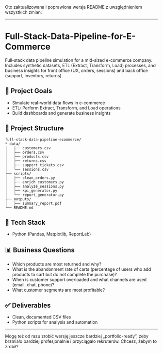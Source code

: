 Oto zaktualizowana i poprawiona wersja README z uwzględnieniem wszystkich zmian:

---

# Full-Stack-Data-Pipeline-for-E-Commerce

Full-stack data pipeline simulation for a mid-sized e-commerce company. Includes synthetic datasets, ETL (Extract, Transform, Load) processes, and business insights for front office (UX, orders, sessions) and back office (support, inventory, returns).

## 🎯 Project Goals

* Simulate real-world data flows in e-commerce
* ETL: Perform Extract, Transform, and Load operations
* Build dashboards and generate business insights

## 📁 Project Structure

```
full-stack-data-pipeline-ecommerce/
* data/
│   ├── customers.csv
│   ├── orders.csv
│   ├── products.csv
│   ├── returns.csv
│   ├── support_tickets.csv
│   └── sessions.csv
├── scripts/
│   ├── clean_orders.py
│   ├── enrich_customers.py
│   ├── analyze_sessions.py
│   ├── kpi_generator.py
│   └── report_generator.py
├── outputs/
│   ├── summary_report.pdf
└── README.md
```

## 🔧 Tech Stack

* Python (Pandas, Matplotlib, ReportLab)

## 📊 Business Questions

* Which products are most returned and why?
* What is the abandonment rate of carts (percentage of users who add products to cart but do not complete the purchase)?
* When is customer support overloaded and what channels are used (email, chat, phone)?
* What customer segments are most profitable?

## ✅ Deliverables

* Clean, documented CSV files
* Python scripts for analysis and automation

---

Mogę też od razu zrobić wersję jeszcze bardziej „portfolio-ready”, żeby brzmiało bardziej profesjonalnie i przyciągało rekruterów. Chcesz, żebym to zrobił?
